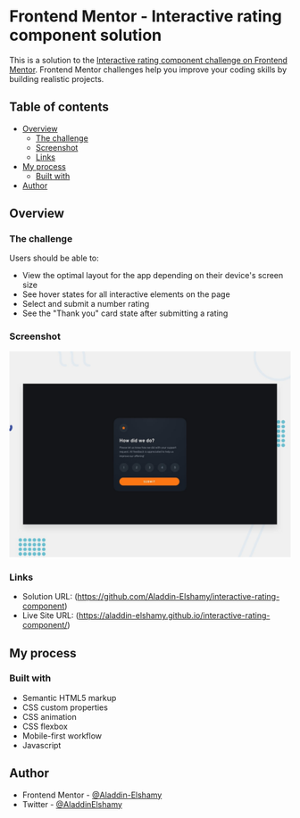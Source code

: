 # Frontend Mentor - Interactive rating component solution

This is a solution to the [Interactive rating component challenge on Frontend Mentor](https://www.frontendmentor.io/challenges/interactive-rating-component-koxpeBUmI). Frontend Mentor challenges help you improve your coding skills by building realistic projects. 

## Table of contents

- [Overview](#overview)
  - [The challenge](#the-challenge)
  - [Screenshot](#screenshot)
  - [Links](#links)
- [My process](#my-process)
  - [Built with](#built-with)
- [Author](#author)



## Overview

### The challenge

Users should be able to:

- View the optimal layout for the app depending on their device's screen size
- See hover states for all interactive elements on the page
- Select and submit a number rating
- See the "Thank you" card state after submitting a rating

### Screenshot

![](./design/desktop-preview.jpg)

### Links

- Solution URL: (https://github.com/Aladdin-Elshamy/interactive-rating-component)
- Live Site URL: (https://aladdin-elshamy.github.io/interactive-rating-component/)

## My process

### Built with

- Semantic HTML5 markup
- CSS custom properties
- CSS animation
- CSS flexbox
- Mobile-first workflow
- Javascript


## Author

- Frontend Mentor - [@Aladdin-Elshamy](https://www.frontendmentor.io/profile/Aladdin-Elshamy)
- Twitter - [@AladdinElshamy](https://twitter.com/AladdinElshamy)



